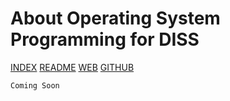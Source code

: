---
---
# About Operating System Programming for DISS

[INDEX](index.md)
[README](README.md)
[WEB](https://osp4diss.vlsm.org/)
[GITHUB](https://github.com/UI-FASILKOM-OS/osp4diss/)

```
Coming Soon
```

